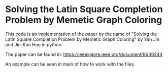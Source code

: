 # Solving the Latin Square Completion Problem by Memetic Graph Coloring

This code is an implementation of the paper by the name of "Solving the Latin Square Completion Problem by Memetic Graph Coloring" by Yan Jin and Jin-Kao Hao in python.

The paper can be found in:
  https://ieeexplore.ieee.org/document/8640244
  
An example can be seen in main of how to work with the files.




